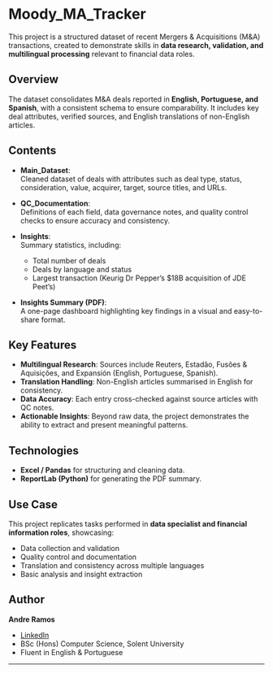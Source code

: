 # Moody_MA_Tracker

This project is a structured dataset of recent Mergers & Acquisitions (M&A) transactions, created to demonstrate skills in **data research, validation, and multilingual processing** relevant to financial data roles.  

## Overview
The dataset consolidates M&A deals reported in **English, Portuguese, and Spanish**, with a consistent schema to ensure comparability. It includes key deal attributes, verified sources, and English translations of non-English articles.  

## Contents
- **Main_Dataset**:  
  Cleaned dataset of deals with attributes such as deal type, status, consideration, value, acquirer, target, source titles, and URLs.  

- **QC_Documentation**:  
  Definitions of each field, data governance notes, and quality control checks to ensure accuracy and consistency.  

- **Insights**:  
  Summary statistics, including:  
  - Total number of deals  
  - Deals by language and status  
  - Largest transaction (Keurig Dr Pepper’s $18B acquisition of JDE Peet’s)  

- **Insights Summary (PDF)**:  
  A one-page dashboard highlighting key findings in a visual and easy-to-share format.  

## Key Features
- **Multilingual Research**: Sources include Reuters, Estadão, Fusões & Aquisições, and Expansión (English, Portuguese, Spanish).  
- **Translation Handling**: Non-English articles summarised in English for consistency.  
- **Data Accuracy**: Each entry cross-checked against source articles with QC notes.  
- **Actionable Insights**: Beyond raw data, the project demonstrates the ability to extract and present meaningful patterns.  

## Technologies
- **Excel / Pandas** for structuring and cleaning data.  
- **ReportLab (Python)** for generating the PDF summary.  

## Use Case
This project replicates tasks performed in **data specialist and financial information roles**, showcasing:  
- Data collection and validation  
- Quality control and documentation  
- Translation and consistency across multiple languages  
- Basic analysis and insight extraction  

## Author
**Andre Ramos**  
- [LinkedIn](https://www.linkedin.com/in/awmr/)  
- BSc (Hons) Computer Science, Solent University  
- Fluent in English & Portuguese  

---
